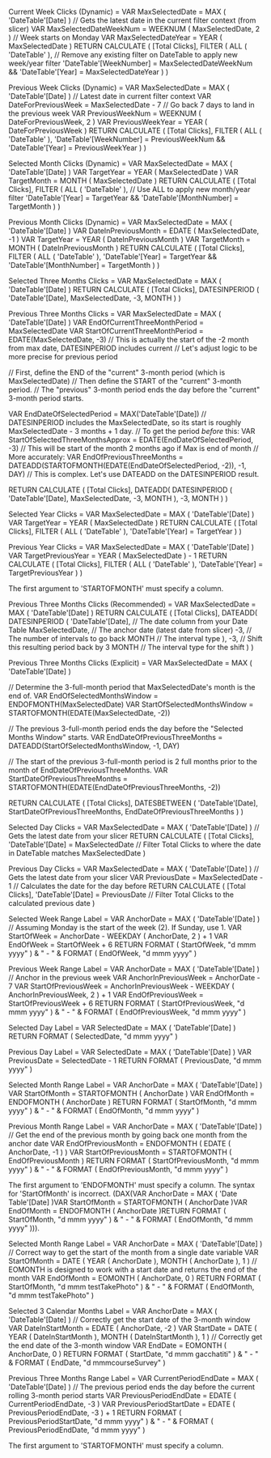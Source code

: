 Current Week Clicks (Dynamic) =
VAR MaxSelectedDate = MAX ( 'DateTable'[Date] ) // Gets the latest date in the current filter context (from slicer)
VAR MaxSelectedDateWeekNum = WEEKNUM ( MaxSelectedDate, 2 ) // Week starts on Monday
VAR MaxSelectedDateYear = YEAR ( MaxSelectedDate )
RETURN
    CALCULATE (
        [Total Clicks],
        FILTER (
            ALL ( 'DateTable' ), // Remove any existing filter on DateTable to apply new week/year filter
            'DateTable'[WeekNumber] = MaxSelectedDateWeekNum &&
            'DateTable'[Year] = MaxSelectedDateYear
        )
    )


Previous Week Clicks (Dynamic) =
VAR MaxSelectedDate = MAX ( 'DateTable'[Date] ) // Latest date in current filter context
VAR DateForPreviousWeek = MaxSelectedDate - 7 // Go back 7 days to land in the previous week
VAR PreviousWeekNum = WEEKNUM ( DateForPreviousWeek, 2 )
VAR PreviousWeekYear = YEAR ( DateForPreviousWeek )
RETURN
    CALCULATE (
        [Total Clicks],
        FILTER (
            ALL ( 'DateTable' ),
            'DateTable'[WeekNumber] = PreviousWeekNum &&
            'DateTable'[Year] = PreviousWeekYear
        )
    )


Selected Month Clicks (Dynamic) =
VAR MaxSelectedDate = MAX ( 'DateTable'[Date] )
VAR TargetYear = YEAR ( MaxSelectedDate )
VAR TargetMonth = MONTH ( MaxSelectedDate )
RETURN
    CALCULATE (
        [Total Clicks],
        FILTER (
            ALL ( 'DateTable' ), // Use ALL to apply new month/year filter
            'DateTable'[Year] = TargetYear &&
            'DateTable'[MonthNumber] = TargetMonth
        )
    )


Previous Month Clicks (Dynamic) =
VAR MaxSelectedDate = MAX ( 'DateTable'[Date] )
VAR DateInPreviousMonth = EDATE ( MaxSelectedDate, -1 )
VAR TargetYear = YEAR ( DateInPreviousMonth )
VAR TargetMonth = MONTH ( DateInPreviousMonth )
RETURN
    CALCULATE (
        [Total Clicks],
        FILTER (
            ALL ( 'DateTable' ),
            'DateTable'[Year] = TargetYear &&
            'DateTable'[MonthNumber] = TargetMonth
        )
    )


Selected Three Months Clicks =
VAR MaxSelectedDate = MAX ( 'DateTable'[Date] )
RETURN
    CALCULATE (
        [Total Clicks],
        DATESINPERIOD (
            'DateTable'[Date],
            MaxSelectedDate,
            -3,
            MONTH
        )
    )

Previous Three Months Clicks =
VAR MaxSelectedDate = MAX ( 'DateTable'[Date] )
VAR EndOfCurrentThreeMonthPeriod = MaxSelectedDate
VAR StartOfCurrentThreeMonthPeriod = EDATE(MaxSelectedDate, -3) // This is actually the start of the -2 month from max date, DATESINPERIOD includes current
                                                              // Let's adjust logic to be more precise for previous period

// First, define the END of the "current" 3-month period (which is MaxSelectedDate)
// Then define the START of the "current" 3-month period.
// The "previous" 3-month period ends the day before the "current" 3-month period starts.

VAR EndDateOfSelectedPeriod = MAX('DateTable'[Date])
// DATESINPERIOD includes the MaxSelectedDate, so its start is roughly MaxSelectedDate - 3 months + 1 day.
// To get the period *before* this:
VAR StartOfSelectedThreeMonthsApprox = EDATE(EndDateOfSelectedPeriod, -3) // This will be start of the month 2 months ago if Max is end of month
                                                                     // More accurately:
VAR EndOfPreviousThreeMonths = DATEADD(STARTOFMONTH(EDATE(EndDateOfSelectedPeriod, -2)), -1, DAY)
// This is complex. Let's use DATEADD on the DATESINPERIOD result.

RETURN
    CALCULATE (
        [Total Clicks],
        DATEADD(
            DATESINPERIOD (
                'DateTable'[Date],
                MaxSelectedDate,
                -3,
                MONTH
            ),
            -3,
            MONTH
        )
    )


Selected Year Clicks =
VAR MaxSelectedDate = MAX ( 'DateTable'[Date] )
VAR TargetYear = YEAR ( MaxSelectedDate )
RETURN
    CALCULATE (
        [Total Clicks],
        FILTER (
            ALL ( 'DateTable' ),
            'DateTable'[Year] = TargetYear
        )
    )

Previous Year Clicks =
VAR MaxSelectedDate = MAX ( 'DateTable'[Date] )
VAR TargetPreviousYear = YEAR ( MaxSelectedDate ) - 1
RETURN
    CALCULATE (
        [Total Clicks],
        FILTER (
            ALL ( 'DateTable' ),
            'DateTable'[Year] = TargetPreviousYear
        )
    )


The first argument to 'STARTOFMONTH' must specify a column.

Previous Three Months Clicks (Recommended) =
VAR MaxSelectedDate = MAX ( 'DateTable'[Date] )
RETURN
    CALCULATE (
        [Total Clicks],
        DATEADD(
            DATESINPERIOD (
                'DateTable'[Date], // The date column from your Date Table
                MaxSelectedDate,   // The anchor date (latest date from slicer)
                -3,                // The number of intervals to go back
                MONTH              // The interval type
            ),
            -3,                    // Shift this resulting period back by 3
            MONTH                  // The interval type for the shift
        )
    )


Previous Three Months Clicks (Explicit) =
VAR MaxSelectedDate = MAX ( 'DateTable'[Date] )

// Determine the 3-full-month period that MaxSelectedDate's month is the end of.
VAR EndOfSelectedMonthsWindow = ENDOFMONTH(MaxSelectedDate)
VAR StartOfSelectedMonthsWindow = STARTOFMONTH(EDATE(MaxSelectedDate, -2))

// The previous 3-full-month period ends the day before the "Selected Months Window" starts.
VAR EndDateOfPreviousThreeMonths = DATEADD(StartOfSelectedMonthsWindow, -1, DAY)

// The start of the previous 3-full-month period is 2 full months prior to the month of EndDateOfPreviousThreeMonths.
VAR StartDateOfPreviousThreeMonths = STARTOFMONTH(EDATE(EndDateOfPreviousThreeMonths, -2))

RETURN
    CALCULATE (
        [Total Clicks],
        DATESBETWEEN (
            'DateTable'[Date],
            StartDateOfPreviousThreeMonths,
            EndDateOfPreviousThreeMonths
        )
    )


Selected Day Clicks =
VAR MaxSelectedDate = MAX ( 'DateTable'[Date] ) // Gets the latest date from your slicer
RETURN
    CALCULATE (
        [Total Clicks],
        'DateTable'[Date] = MaxSelectedDate // Filter Total Clicks to where the date in DateTable matches MaxSelectedDate
    )

Previous Day Clicks =
VAR MaxSelectedDate = MAX ( 'DateTable'[Date] )      // Gets the latest date from your slicer
VAR PreviousDate = MaxSelectedDate - 1             // Calculates the date for the day before
RETURN
    CALCULATE (
        [Total Clicks],
        'DateTable'[Date] = PreviousDate // Filter Total Clicks to the calculated previous date
    )


Selected Week Range Label =
VAR AnchorDate = MAX ( 'DateTable'[Date] )
// Assuming Monday is the start of the week (2). If Sunday, use 1.
VAR StartOfWeek = AnchorDate - WEEKDAY ( AnchorDate, 2 ) + 1
VAR EndOfWeek = StartOfWeek + 6
RETURN
    FORMAT ( StartOfWeek, "d mmm yyyy" ) & " - " & FORMAT ( EndOfWeek, "d mmm yyyy" )

Previous Week Range Label =
VAR AnchorDate = MAX ( 'DateTable'[Date] )
// Anchor in the previous week
VAR AnchorInPreviousWeek = AnchorDate - 7
VAR StartOfPreviousWeek = AnchorInPreviousWeek - WEEKDAY ( AnchorInPreviousWeek, 2 ) + 1
VAR EndOfPreviousWeek = StartOfPreviousWeek + 6
RETURN
    FORMAT ( StartOfPreviousWeek, "d mmm yyyy" ) & " - " & FORMAT ( EndOfPreviousWeek, "d mmm yyyy" )

Selected Day Label =
VAR SelectedDate = MAX ( 'DateTable'[Date] )
RETURN
    FORMAT ( SelectedDate, "d mmm yyyy" )

Previous Day Label =
VAR SelectedDate = MAX ( 'DateTable'[Date] )
VAR PreviousDate = SelectedDate - 1
RETURN
    FORMAT ( PreviousDate, "d mmm yyyy" )

Selected Month Range Label =
VAR AnchorDate = MAX ( 'DateTable'[Date] )
VAR StartOfMonth = STARTOFMONTH ( AnchorDate )
VAR EndOfMonth = ENDOFMONTH ( AnchorDate )
RETURN
    FORMAT ( StartOfMonth, "d mmm yyyy" ) & " - " & FORMAT ( EndOfMonth, "d mmm yyyy" )

Previous Month Range Label =
VAR AnchorDate = MAX ( 'DateTable'[Date] )
// Get the end of the previous month by going back one month from the anchor date
VAR EndOfPreviousMonth = ENDOFMONTH ( EDATE ( AnchorDate, -1 ) )
VAR StartOfPreviousMonth = STARTOFMONTH ( EndOfPreviousMonth )
RETURN
    FORMAT ( StartOfPreviousMonth, "d mmm yyyy" ) & " - " & FORMAT ( EndOfPreviousMonth, "d mmm yyyy" )

The first argument to 'ENDOFMONTH' must specify a column.
The syntax for 'StartOfMonth' is incorrect. (DAX(VAR AnchorDate = MAX ( 'Date Table'[Date] )VAR StartOfMonth = STARTOFMONTH ( AnchorDate )VAR EndOfMonth = ENDOFMONTH ( AnchorDate )RETURN FORMAT ( StartOfMonth, "d mmm yyyy" ) & " - " & FORMAT ( EndOfMonth, "d mmm yyyy" ))).


Selected Month Range Label =
VAR AnchorDate = MAX ( 'DateTable'[Date] )
// Correct way to get the start of the month from a single date variable
VAR StartOfMonth = DATE ( YEAR ( AnchorDate ), MONTH ( AnchorDate ), 1 )
// EOMONTH is designed to work with a start date and returns the end of the month
VAR EndOfMonth = EOMONTH ( AnchorDate, 0 )
RETURN
    FORMAT ( StartOfMonth, "d mmm testTakePhoto" ) & " - " & FORMAT ( EndOfMonth, "d mmm testTakePhoto" )


Selected 3 Calendar Months Label =
VAR AnchorDate = MAX ( 'DateTable'[Date] )
// Correctly get the start date of the 3-month window
VAR DateInStartMonth = EDATE ( AnchorDate, -2 )
VAR StartDate = DATE ( YEAR ( DateInStartMonth ), MONTH ( DateInStartMonth ), 1 )
// Correctly get the end date of the 3-month window
VAR EndDate = EOMONTH ( AnchorDate, 0 )
RETURN
    FORMAT ( StartDate, "d mmm gacchatiti" ) & " - " & FORMAT ( EndDate, "d mmmcourseSurvey" )


Previous Three Months Range Label =
VAR CurrentPeriodEndDate = MAX ( 'DateTable'[Date] )
// The previous period ends the day before the current rolling 3-month period starts
VAR PreviousPeriodEndDate = EDATE ( CurrentPeriodEndDate, -3 )
VAR PreviousPeriodStartDate = EDATE ( PreviousPeriodEndDate, -3 ) + 1
RETURN
    FORMAT ( PreviousPeriodStartDate, "d mmm yyyy" ) & " - " & FORMAT ( PreviousPeriodEndDate, "d mmm yyyy" )

The first argument to 'STARTOFMONTH' must specify a column.
